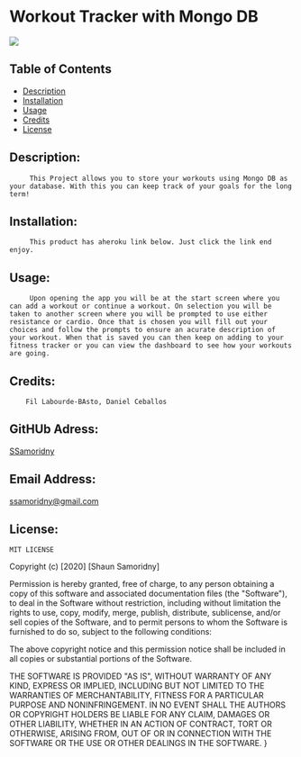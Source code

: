 

# Workout Tracker with Mongo DB
![](https://img.shields.io/badge/README-GOODREADME-brightgreen)

## Table of Contents
- [Description](#description)
- [Installation](#installation)
- [Usage](#usage)
- [Credits](#credits)
- [License](#license)

## Description: 

         This Project allows you to store your workouts using Mongo DB as your database. With this you can keep track of your goals for the long term!

## Installation:

         This product has aheroku link below. Just click the link end enjoy.
   [](https://fathomless-headland-20645.herokuapp.com/)

## Usage:

         Upon opening the app you will be at the start screen where you can add a workout or continue a workout. On selection you will be taken to another screen where you will be prompted to use either resistance or cardio. Once that is chosen you will fill out your choices and follow the prompts to ensure an acurate description of your workout. When that is saved you can then keep on adding to your fitness tracker or you can view the dashboard to see how your workouts are going.

## Credits:

        Fil Labourde-BAsto, Daniel Ceballos

## GitHUb Adress:

   [SSamoridny](github.com/SSamoridny)

## Email Address:

   [ssamoridny@gmail.com](ssamoridny@gmail.com)

## License:
    

    
    MIT LICENSE

Copyright (c) [2020] [Shaun Samoridny]

Permission is hereby granted, free of charge, to any person obtaining a copy
of this software and associated documentation files (the "Software"), to deal
in the Software without restriction, including without limitation the rights
to use, copy, modify, merge, publish, distribute, sublicense, and/or sell
copies of the Software, and to permit persons to whom the Software is
furnished to do so, subject to the following conditions:

The above copyright notice and this permission notice shall be included in all
copies or substantial portions of the Software.

THE SOFTWARE IS PROVIDED "AS IS", WITHOUT WARRANTY OF ANY KIND, EXPRESS OR
IMPLIED, INCLUDING BUT NOT LIMITED TO THE WARRANTIES OF MERCHANTABILITY,
FITNESS FOR A PARTICULAR PURPOSE AND NONINFRINGEMENT. IN NO EVENT SHALL THE
AUTHORS OR COPYRIGHT HOLDERS BE LIABLE FOR ANY CLAIM, DAMAGES OR OTHER
LIABILITY, WHETHER IN AN ACTION OF CONTRACT, TORT OR OTHERWISE, ARISING FROM,
OUT OF OR IN CONNECTION WITH THE SOFTWARE OR THE USE OR OTHER DEALINGS IN THE
SOFTWARE.
}
      

   
